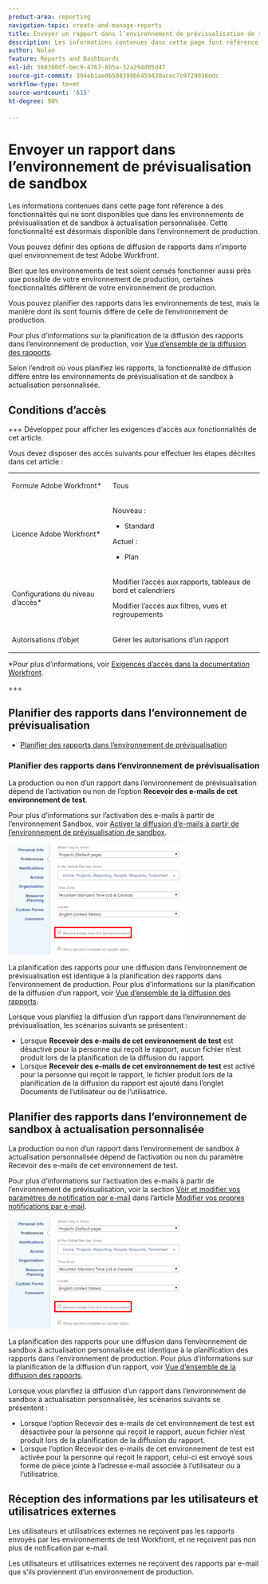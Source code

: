 ```yaml
---
product-area: reporting
navigation-topic: create-and-manage-reports
title: Envoyer un rapport dans l’environnement de prévisualisation de sandbox
description: Les informations contenues dans cette page font référence à des fonctionnalités qui ne sont disponibles que dans les environnements de prévisualisation et de sandbox à actualisation personnalisée. Cette fonctionnalité est désormais disponible dans l’environnement de production.
author: Nolan
feature: Reports and Dashboards
exl-id: 568360df-bec9-4767-8b5a-32a294d05d47
source-git-commit: 394eb1aed6508399b6459430acec7c0729036edc
workflow-type: tm+mt
source-wordcount: '615'
ht-degree: 98%

---
```


# Envoyer un rapport dans l’environnement de prévisualisation de sandbox

<!-- Audited: 11/2024 -->

Les informations contenues dans cette page font référence à des fonctionnalités qui ne sont disponibles que dans les environnements de prévisualisation et de sandbox à actualisation personnalisée. Cette fonctionnalité est désormais disponible dans l’environnement de production.

Vous pouvez définir des options de diffusion de rapports dans n’importe quel environnement de test Adobe Workfront.

<!--
<p data-mc-conditions="QuicksilverOrClassic.Draft mode">For information about the Workfront test environments, see the "Workfront Testing Environments" section. (NOTE:&nbsp;drafted - link this section)</p>
-->

Bien que les environnements de test soient censés fonctionner aussi près que possible de votre environnement de production, certaines fonctionnalités diffèrent de votre environnement de production.

Vous pouvez planifier des rapports dans les environnements de test, mais la manière dont ils sont fournis diffère de celle de l’environnement de production.

Pour plus d’informations sur la planification de la diffusion des rapports dans l’environnement de production, voir [Vue d’ensemble de la diffusion des rapports](../../../reports-and-dashboards/reports/creating-and-managing-reports/set-up-report-deliveries.md).

Selon l’endroit où vous planifiez les rapports, la fonctionnalité de diffusion diffère entre les environnements de prévisualisation et de sandbox à actualisation personnalisée.

## Conditions d’accès

+++ Développez pour afficher les exigences d’accès aux fonctionnalités de cet article.

Vous devez disposer des accès suivants pour effectuer les étapes décrites dans cet article :

<table style="table-layout:auto"> 
 <col> 
 <col> 
 <tbody> 
  <tr> 
   <td role="rowheader">Formule Adobe Workfront*</td> 
   <td> <p>Tous</p> </td> 
  </tr> 
  <tr> 
   <td role="rowheader">Licence Adobe Workfront*</td> 
      <td> 
      <p>Nouveau :</p>
         <ul>
         <li><p>Standard</p></li>
         </ul>
      <p>Actuel :</p>
         <ul>
         <li><p>Plan</p></li>
         </ul>
   </td>
  </tr> 
  <tr> 
   <td role="rowheader">Configurations du niveau d’accès*</td> 
   <td> <p>Modifier l’accès aux rapports, tableaux de bord et calendriers</p> <p>Modifier l’accès aux filtres, vues et regroupements</p></td> 
  </tr> 
  <tr> 
   <td role="rowheader">Autorisations d’objet</td> 
   <td> <p>Gérer les autorisations d’un rapport</p></td> 
  </tr> 
 </tbody> 
</table>

*Pour plus d’informations, voir [Exigences d’accès dans la documentation Workfront](/help/quicksilver/administration-and-setup/add-users/access-levels-and-object-permissions/access-level-requirements-in-documentation.md).

+++

## Planifier des rapports dans l’environnement de prévisualisation

* [Planifier des rapports dans l’environnement de prévisualisation](#schedule-reports-in-the-preview-environment)

### Planifier des rapports dans l’environnement de prévisualisation

La production ou non d’un rapport dans l’environnement de prévisualisation dépend de l’activation ou non de l’option **Recevoir des e-mails de cet environnement de test**.

Pour plus d’informations sur l’activation des e-mails à partir de l’environnement Sandbox, voir [Activer la diffusion d’e-mails à partir de l’environnement de prévisualisation de sandbox](../../../workfront-basics/using-notifications/enable-delivery-emails-from-preview-sandbox-environment.md).

![](assets/receive-emails-from-sandbox-setting-edit-350x223.png)

La planification des rapports pour une diffusion dans l’environnement de prévisualisation est identique à la planification des rapports dans l’environnement de production. Pour plus d’informations sur la planification de la diffusion d’un rapport, voir [Vue d’ensemble de la diffusion des rapports](../../../reports-and-dashboards/reports/creating-and-managing-reports/set-up-report-deliveries.md).

Lorsque vous planifiez la diffusion d’un rapport dans l’environnement de prévisualisation, les scénarios suivants se présentent :

* Lorsque **Recevoir des e-mails de cet environnement de test** est désactivé pour la personne qui reçoit le rapport, aucun fichier n’est produit lors de la planification de la diffusion du rapport.
* Lorsque **Recevoir des e-mails de cet environnement de test** est activé pour la personne qui reçoit le rapport, le fichier produit lors de la planification de la diffusion du rapport est ajouté dans l’onglet Documents de l’utilisateur ou de l’utilisatrice.

## Planifier des rapports dans l’environnement de sandbox à actualisation personnalisée

La production ou non d’un rapport dans l’environnement de sandbox à actualisation personnalisée dépend de l’activation ou non du paramètre Recevoir des e-mails de cet environnement de test.

Pour plus d’informations sur l’activation des e-mails à partir de l’environnement de prévisualisation, voir la section [Voir et modifier vos paramètres de notification par e-mail](../../../workfront-basics/using-notifications/activate-or-deactivate-your-own-event-notifications.md#view) dans l’article [Modifier vos propres notifications par e-mail](../../../workfront-basics/using-notifications/activate-or-deactivate-your-own-event-notifications.md).

![](assets/receive-emails-from-sandbox-setting-edit-350x223.png)

La planification des rapports pour une diffusion dans l’environnement de sandbox à actualisation personnalisée est identique à la planification des rapports dans l’environnement de production. Pour plus d’informations sur la planification de la diffusion d’un rapport, voir [Vue d’ensemble de la diffusion des rapports](../../../reports-and-dashboards/reports/creating-and-managing-reports/set-up-report-deliveries.md).

Lorsque vous planifiez la diffusion d’un rapport dans l’environnement de sandbox à actualisation personnalisée, les scénarios suivants se présentent :

* Lorsque l’option Recevoir des e-mails de cet environnement de test est désactivée pour la personne qui reçoit le rapport, aucun fichier n’est produit lors de la planification de la diffusion du rapport.
* Lorsque l’option Recevoir des e-mails de cet environnement de test est activée pour la personne qui reçoit le rapport, celui-ci est envoyé sous forme de pièce jointe à l’adresse e-mail associée à l’utilisateur ou à l’utilisatrice.

## Réception des informations par les utilisateurs et utilisatrices externes

Les utilisateurs et utilisatrices externes ne reçoivent pas les rapports envoyés par les environnements de test Workfront, et ne reçoivent pas non plus de notification par e-mail.

Les utilisateurs et utilisatrices externes ne reçoivent des rapports par e-mail que s’ils proviennent d’un environnement de production.
